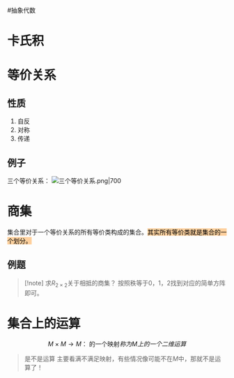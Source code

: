 #抽象代数 

# 卡氏积

# 等价关系
## 性质
1. 自反
2. 对称
3. 传递
## 例子
三个等价关系：
![三个等价关系.png|700](https://obsidian-1317758465.cos.ap-shanghai.myqcloud.com/images/%E4%B8%89%E4%B8%AA%E7%AD%89%E4%BB%B7%E5%85%B3%E7%B3%BB.png)
# 商集
集合里对于一个等价关系的所有等价类构成的集合。<mark style="background: #FFB86CA6;">其实所有等价类就是集合的一个划分。</mark>

## 例题
>[!note] 求$R_{2\times 2}$关于相抵的商集？
>按照秩等于0，1，2找到对应的简单方阵即可。


# 集合上的运算
$$M\times M \longrightarrow M：\text{ 的一个映射}称为M上的一个二维运算$$
>是不是运算 主要看满不满足映射，有些情况像可能不在$M$中，那就不是运算了！